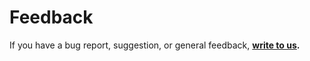 # Feedback

If you have a bug report, suggestion, or general feedback, [**write to us**](https://form.gov.sg/#!/601b64e3388c0a00117f335c)**.**

